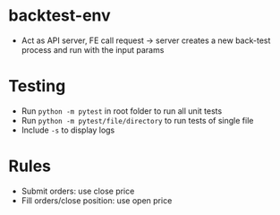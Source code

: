 # backtest-env
- Act as API server, FE call request -> server creates a new back-test process and run with the input params

# Testing
- Run `python -m pytest` in root folder to run all unit tests
- Run `python -m pytest/file/directory` to run tests of single file
- Include `-s` to display logs

# Rules
- Submit orders: use close price
- Fill orders/close position: use open price
